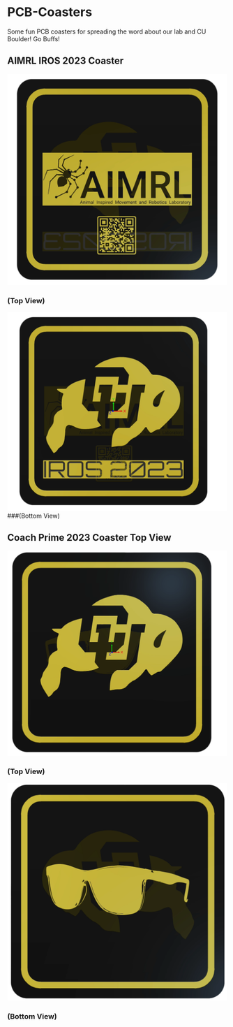 # PCB-Coasters
Some fun PCB coasters for spreading the word about our lab and CU Boulder! Go Buffs!

## AIMRL IROS 2023 Coaster 
![AIMRL Coaster Top](/Photos/AIMRL-Coaster/AIMRL-Coaster-Bottom.png)
### (Top View)
![AIMRL Coaster Bottom](/Photos/AIMRL-Coaster/AIMRL-Coaster-Top.png)
###(Bottom View) 
## Coach Prime 2023 Coaster Top View
![Buff Prime Coaster Top](/Photos/Buff-Prime-Coaster/Buff-Prime-Coaster-Top.png)
### (Top View)
![Buff Prime Coaster Bottom](/Photos/Buff-Prime-Coaster/Buff-Prime-Coaster-Bottom.png)
### (Bottom View)

